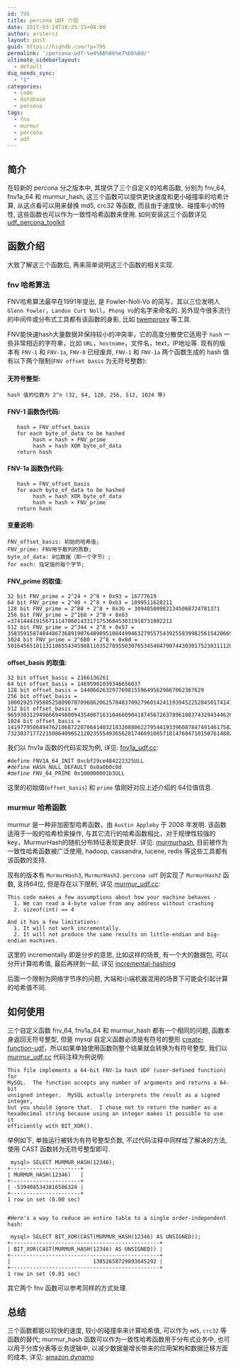 ```yaml
---
id: 795
title: percona UDF 介绍
date: 2017-03-24T18:25:15+08:00
author: arstercz
layout: post
guid: https://highdb.com/?p=795
permalink: '/percona-udf-%e4%bb%8b%e7%bb%8d/'
ultimate_sidebarlayout:
  - default
dsq_needs_sync:
  - "1"
categories:
  - code
  - database
  - percona
tags:
  - fnv
  - murmur
  - percona
  - udf
---
```

## 简介

在较新的 percona 分之版本中, 其提供了三个自定义的哈希函数, 分别为 fnv_64, fnv1a_64 和 murmur_hash, 这三个函数可以提供更快速度和更小碰撞率的哈希计算, 从这点看可以用来替换 md5, crc32 等函数, 而且由于速度快、碰撞率小的特性, 这些函数也可以作为一致性哈希函数来使用.  如何安装这三个函数详见 [udf_percona_toolkit](https://www.percona.com/doc/percona-server/5.7/management/udf_percona_toolkit.html)

## 函数介绍

大致了解这三个函数后, 再来简单说明这三个函数的相关实现.

### fnv 哈希算法

FNV哈希算法最早在1991年提出, 是 Fowler-Noll-Vo 的简写，其以三位发明人`Glenn Fowler`，`Landon Curt Noll`，`Phong Vo`的名字来命名的. 另外现今很多流行的中间件或分布式工具都有该函数的身影, 比如 [twemproxy](https://github.com/twitter/twemproxy) 等工具.

FNV能快速hash大量数据并保持较小的冲突率，它的高度分散使它适用于 `hash` 一些非常相近的字符串，比如 `URL`，`hostname`，文件名，text，IP地址等. 现有的版本有 `FNV-1` 和 `FNV-1a`, `FNV-0` 已经废弃, `FNV-1` 和 `FNV-1a` 两个函数生成的 hash 值有以下两个限制(`FNV offset basis` 为无符号整数):

#### 无符号整型:

```
hash 值的位数为 2^n (32, 64, 128, 256, 512, 1024 等)
```

#### FNV-1 函数伪代码:

```
   hash = FNV_offset_basis
   for each byte_of_data to be hashed
        hash = hash × FNV_prime
        hash = hash XOR byte_of_data
   return hash
```

#### FNV-1a 函数伪代码:

```
   hash = FNV_offset_basis
   for each byte_of_data to be hashed
        hash = hash XOR byte_of_data
        hash = hash × FNV_prime
   return hash
```

#### 变量说明:

```
FNV_offset_basis: 初始的哈希值;
FNV_prime: FNV用于散列的质数;
byte_of_data: 8位数据（即一个字节）;
for each: 指定值的每个字节;
```

#### FNV_prime 的取值:

```
32 bit FNV_prime = 2^24 + 2^8 + 0x93 = 16777619
64 bit FNV_prime = 2^40 + 2^8 + 0xb3 = 1099511628211
128 bit FNV_prime = 2^88 + 2^8 + 0x3b = 309485009821345068724781371
256 bit FNV_prime = 2^168 + 2^8 + 0x63 =374144419156711147060143317175368453031918731002211
512 bit FNV_prime = 2^344 + 2^8 + 0x57 = 35835915874844867368919076489095108449946327955754392558399825615420669938882575126094039892345713852759
1024 bit FNV_prime = 2^680 + 2^8 + 0x8d = 
5016456510113118655434598811035278955030765345404790744303017523831112055108147451509157692220295382716162651878526895249385292291816524375083746691371804094271873160484737966720260389217684476157468082573
```

#### offset_basis 的取值:

```
32 bit offset_basis = 2166136261
64 bit offset_basis = 14695981039346656037
128 bit offset_basis = 144066263297769815596495629667062367629
256 bit offset_basis = 100029257958052580907070968620625704837092796014241193945225284501741471925557
512 bit offset_basis = 9659303129496669498009435400716310466090418745672637896108374329434462657994582932197716438449813051892206539805784495328239340083876191928701583869517785
1024 bit offset_basis = 14197795064947621068722070641403218320880622795441933960878474914617582723252296
732303717722150864096521202355549365628174669108571814760471015076148029755969804077320157692458563003215304957150157403644460363550505412711285966361610267868082893823963790439336411086884584107735010676915
```

我们以 fnv1a 函数的代码实现为例, 详见: [fnv1a_udf.cc](https://github.com/percona/percona-server/blob/1e2f003a5bd48763c27e37542d97cd8f59d98eaa/plugin/percona-udf/fnv1a_udf.cc):

```
#define FNV1A_64_INIT 0xcbf29ce484222325ULL
#define HASH_NULL_DEFAULT 0x0a0b0c0d
#define FNV_64_PRIME 0x100000001b3ULL

```

这里的初始值(`offset_basis`) 和 `prime` 值刚好对应上述介绍的 64位值信息.

### murmur 哈希函数

murmur 是一种非加密型哈希函数，由 `Austin Appleby` 于 2008 年发明. 该函数适用于一般的哈希检索操作, 与其它流行的哈希函数相比，对于规律性较强的key，MurmurHash的随机分布特征表现更良好. 详见: [murmurhash](https://en.wikipedia.org/wiki/MurmurHash), 目前被作为一致性哈希函数被广泛使用, hadoop, cassandra, lucene, redis 等这些工具都有该函数的支持.

现有的版本有 `MurmurHash3`, `MurmurHash2`. `percona udf` 则实现了 `MurmurHash2` 函数, 支持64位, 但是存在以下限制, 详见 [murmur_udf.cc](https://github.com/percona/percona-server/blob/1e2f003a5bd48763c27e37542d97cd8f59d98eaa/plugin/percona-udf/murmur_udf.cc):

```
This code makes a few assumptions about how your machine behaves -
  1. We can read a 4-byte value from any address without crashing
  2. sizeof(int) == 4

And it has a few limitations:
  1. It will not work incrementally.
  2. It will not produce the same results on little-endian and big-endian machines.
```

这里的 incrementally 即是分步的意思, 比如这样的场景, 有一个大的数据包, 可以分开计算哈希值, 最后再拼到一起, 详见 [incremental-hashing](https://www.nsnam.org/docs/manual/html/hash-functions.html#incremental-hashing)

后面一个限制为网络字节序的问题, 大端和小端机器混用的场景下可能会引起计算的哈希值不同.

## 如何使用

三个自定义函数 fnv_64, fnv1a_64 和 murmur_hash 都有一个相同的问题, 函数本身返回无符号整型, 但是 mysql 自定义函数必须是有符号的整形 [create-function-udf](https://dev.mysql.com/doc/refman/5.6/en/create-function-udf.html)，所以如果单独使用函数则整个结果就会转换为有符号整型, 我们以 [murmur_udf.cc](https://github.com/percona/percona-server/blob/1e2f003a5bd48763c27e37542d97cd8f59d98eaa/plugin/percona-udf/murmur_udf.cc) 代码注释为例说明:

```
This file implements a 64-bit FNV-1a hash UDF (user-defined function) for
MySQL.  The function accepts any number of arguments and returns a 64-bit
unsigned integer.  MySQL actually interprets the result as a signed integer,
but you should ignore that.  I chose not to return the number as a
hexadecimal string because using an integer makes it possible to use it
efficiently with BIT_XOR().
```

举例如下, 单独运行被转为有符号整型负数, 不过代码注释中同样给了解决的方法, 使用 CAST 函数转为无符号整型即可.

```
 mysql> SELECT MURMUR_HASH(12346);
+----------------------+
| MURMUR_HASH(12346)   |
+----------------------+
| -5394085343816506324 |
+----------------------+
1 row in set (0.00 sec)


#Here's a way to reduce an entire table to a single order-independent hash:

 mysql> SELECT BIT_XOR(CAST(MURMUR_HASH(12346) AS UNSIGNED));
+-----------------------------------------------+
| BIT_XOR(CAST(MURMUR_HASH(12346) AS UNSIGNED)) |
+-----------------------------------------------+
|                          13052658729893045292 |
+-----------------------------------------------+
1 row in set (0.01 sec)
```

其它两个 fnv 函数可以参考同样的方式处理.

## 总结

三个函数都能以较快的速度, 较小的碰撞率来计算哈希值, 可以作为 `md5`, `crc32` 等函数的替代; murmur_hash 函数可以作为一致性哈希函数用于分布式业务中, 也可以用于分库分表等业务逻辑中, 以减少数据量增长带来的应用架构和数据迁移方面的成本, 详见: [amazon dynamo](http://www.allthingsdistributed.com/2007/10/amazons_dynamo.html)
